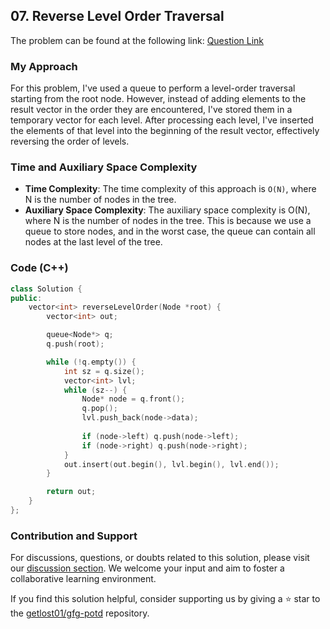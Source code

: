 ## 07. Reverse Level Order Traversal
The problem can be found at the following link: [Question Link](https://www.geeksforgeeks.org/problems/reverse-level-order-traversal/1)

### My Approach
For this problem, I've used a queue to perform a level-order traversal starting from the root node. However, instead of adding elements to the result vector in the order they are encountered, I've stored them in a temporary vector for each level. After processing each level, I've inserted the elements of that level into the beginning of the result vector, effectively reversing the order of levels.

### Time and Auxiliary Space Complexity

- **Time Complexity**: The time complexity of this approach is `O(N)`, where N is the number of nodes in the tree.
- **Auxiliary Space Complexity**: The auxiliary space complexity is O(N), where N is the number of nodes in the tree. This is because we use a queue to store nodes, and in the worst case, the queue can contain all nodes at the last level of the tree.

### Code (C++)

```cpp
class Solution {
public:
    vector<int> reverseLevelOrder(Node *root) {
        vector<int> out;

        queue<Node*> q;
        q.push(root);

        while (!q.empty()) {
            int sz = q.size();
            vector<int> lvl;
            while (sz--) {
                Node* node = q.front();
                q.pop();
                lvl.push_back(node->data);
                
                if (node->left) q.push(node->left);
                if (node->right) q.push(node->right);
            }
            out.insert(out.begin(), lvl.begin(), lvl.end());
        }

        return out;
    }
};
```

### Contribution and Support

For discussions, questions, or doubts related to this solution, please visit our [discussion section](https://github.com/getlost01/gfg-potd/discussions). We welcome your input and aim to foster a collaborative learning environment.

If you find this solution helpful, consider supporting us by giving a ⭐ star to the [getlost01/gfg-potd](https://github.com/getlost01/gfg-potd) repository.